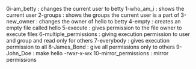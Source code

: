 0i-am_betty : changes the current user to betty
1-who_am_i : shows the current user
2-groups : shows the groups the current user is a part of
3-new_owner : changes the owner of hello to betty
4-empty : creates an empty file called hello
5-execute : gives permission to the file owner to execute files
6-multiple_permissions : giving execution permission to user and group and read only for others
7-everybody : gives execution permission to all
8-James_Bond : give all permissions only to others
9-John_Doe : make hello -rwxr-x-wx
10-mirror_permissions : mirror permissions

